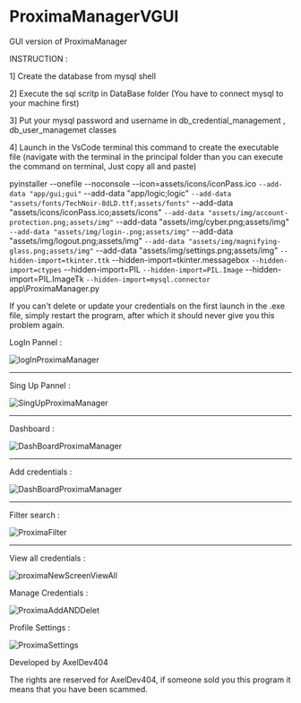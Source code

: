 # ProximaManagerVGUI
GUI version of ProximaManager 


INSTRUCTION :

1] Create the database from mysql shell

2] Execute the sql scritp in DataBase folder (You have to connect mysql to your machine first) 

3] Put your mysql password and username in db_credential_management , db_user_managemet classes  



4] Launch in the VsCode terminal this command to create the executable file (navigate with the terminal in the principal folder than you can execute the command on terminal, Just copy all and paste)
 
  pyinstaller --onefile --noconsole --icon=assets/icons/iconPass.ico `
  --add-data "app/gui;gui" `
  --add-data "app/logic;logic" `
  --add-data "assets/fonts/TechNoir-8dLD.ttf;assets/fonts" `
  --add-data "assets/icons/iconPass.ico;assets/icons" `
  --add-data "assets/img/account-protection.png;assets/img" `
  --add-data "assets/img/cyber.png;assets/img" `
  --add-data "assets/img/login-.png;assets/img" `
  --add-data "assets/img/logout.png;assets/img" `
  --add-data "assets/img/magnifying-glass.png;assets/img" `
  --add-data "assets/img/settings.png;assets/img" `
  --hidden-import=tkinter.ttk `
  --hidden-import=tkinter.messagebox `
  --hidden-import=ctypes `
  --hidden-import=PIL `
  --hidden-import=PIL.Image `
  --hidden-import=PIL.ImageTk `
  --hidden-import=mysql.connector `
  app\ProximaManager.py



If you can't delete or update your credentials on the first launch in the .exe file, simply restart the program, after which it should never give you this problem again.




LogIn Pannel : 

![logInProximaManager](https://github.com/user-attachments/assets/6253b1af-1bad-4090-9e61-5444db73cfe7)


--------------------------------------------------------------------------------------------------------------------------------------------

Sing Up Pannel : 

![SingUpProximaManager](https://github.com/user-attachments/assets/df0aee23-a500-45d5-a6e4-b229483e31fa)


--------------------------------------------------------------------------------------------------------------------------------------------

Dashboard : 

![DashBoardProximaManager](https://github.com/user-attachments/assets/c08f6d65-82ef-4b24-943d-7281988d4cda)


--------------------------------------------------------------------------------------------------------------------------------------------

Add credentials : 

![DashBoardProximaManager](https://github.com/user-attachments/assets/15a94797-ce37-417f-a7b7-24a3c67cd3b8)

--------------------------------------------------------------------------------------------------------------------------------------------

Filter search :

![ProximaFilter](https://github.com/user-attachments/assets/7b8681c3-c744-4e60-ba1f-6ee4badc0666)


--------------------------------------------------------------------------------------------------------------------------------------------

View all credentials :

![proximaNewScreenViewAll](https://github.com/user-attachments/assets/6e1c069d-60d3-4f3e-ad41-b7e0e77eb747)


Manage Credentials :

![ProximaAddANDDelet](https://github.com/user-attachments/assets/87f2a905-b514-42eb-841a-31f778404ecf)

Profile Settings : 

![ProximaSettings](https://github.com/user-attachments/assets/5dc1fe73-8981-429c-92e3-e233387c1bf3)



Developed by AxelDev404 

The rights are reserved for AxelDev404, if someone sold you this program it means that you have been scammed.


